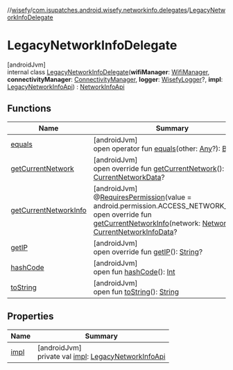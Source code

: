 //[wisefy](../../../index.md)/[com.isupatches.android.wisefy.networkinfo.delegates](../index.md)/[LegacyNetworkInfoDelegate](index.md)

# LegacyNetworkInfoDelegate

[androidJvm]\
internal class [LegacyNetworkInfoDelegate](index.md)(**wifiManager**: [WifiManager](https://developer.android.com/reference/kotlin/android/net/wifi/WifiManager.html), **connectivityManager**: [ConnectivityManager](https://developer.android.com/reference/kotlin/android/net/ConnectivityManager.html), **logger**: [WisefyLogger](../../com.isupatches.android.wisefy.logging/-wisefy-logger/index.md)?, **impl**: [LegacyNetworkInfoApi](../-legacy-network-info-api/index.md)) : [NetworkInfoApi](../../com.isupatches.android.wisefy.networkinfo/-network-info-api/index.md)

## Functions

| Name | Summary |
|---|---|
| [equals](../../com.isupatches.android.wisefy.wifi.delegates/-legacy-wifi-delegate/index.md#585090901%2FFunctions%2F1622544596) | [androidJvm]<br>open operator fun [equals](../../com.isupatches.android.wisefy.wifi.delegates/-legacy-wifi-delegate/index.md#585090901%2FFunctions%2F1622544596)(other: [Any](https://kotlinlang.org/api/latest/jvm/stdlib/kotlin/-any/index.html)?): [Boolean](https://kotlinlang.org/api/latest/jvm/stdlib/kotlin/-boolean/index.html) |
| [getCurrentNetwork](get-current-network.md) | [androidJvm]<br>open override fun [getCurrentNetwork](get-current-network.md)(): [CurrentNetworkData](../../com.isupatches.android.wisefy.networkinfo.entities/-current-network-data/index.md)? |
| [getCurrentNetworkInfo](get-current-network-info.md) | [androidJvm]<br>@[RequiresPermission](https://developer.android.com/reference/kotlin/androidx/annotation/RequiresPermission.html)(value = android.permission.ACCESS_NETWORK_STATE)<br>open override fun [getCurrentNetworkInfo](get-current-network-info.md)(network: [Network](https://developer.android.com/reference/kotlin/android/net/Network.html)?): [CurrentNetworkInfoData](../../com.isupatches.android.wisefy.networkinfo.entities/-current-network-info-data/index.md)? |
| [getIP](get-i-p.md) | [androidJvm]<br>open override fun [getIP](get-i-p.md)(): [String](https://kotlinlang.org/api/latest/jvm/stdlib/kotlin/-string/index.html)? |
| [hashCode](../../com.isupatches.android.wisefy.wifi.delegates/-legacy-wifi-delegate/index.md#1794629105%2FFunctions%2F1622544596) | [androidJvm]<br>open fun [hashCode](../../com.isupatches.android.wisefy.wifi.delegates/-legacy-wifi-delegate/index.md#1794629105%2FFunctions%2F1622544596)(): [Int](https://kotlinlang.org/api/latest/jvm/stdlib/kotlin/-int/index.html) |
| [toString](../../com.isupatches.android.wisefy.wifi.delegates/-legacy-wifi-delegate/index.md#1616463040%2FFunctions%2F1622544596) | [androidJvm]<br>open fun [toString](../../com.isupatches.android.wisefy.wifi.delegates/-legacy-wifi-delegate/index.md#1616463040%2FFunctions%2F1622544596)(): [String](https://kotlinlang.org/api/latest/jvm/stdlib/kotlin/-string/index.html) |

## Properties

| Name | Summary |
|---|---|
| [impl](impl.md) | [androidJvm]<br>private val [impl](impl.md): [LegacyNetworkInfoApi](../-legacy-network-info-api/index.md) |
